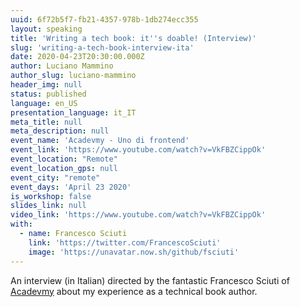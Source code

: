 ```yaml
---
uuid: 6f72b5f7-fb21-4357-978b-1db274ecc355
layout: speaking
title: 'Writing a tech book: it''s doable! (Interview)'
slug: 'writing-a-tech-book-interview-ita'
date: 2020-04-23T20:30:00.000Z
author: Luciano Mammino
author_slug: luciano-mammino
header_img: null
status: published
language: en_US
presentation_language: it_IT
meta_title: null
meta_description: null
event_name: 'Acadevmy - Uno di frontend'
event_link: 'https://www.youtube.com/watch?v=VkFBZCippOk'
event_location: "Remote"
event_location_gps: null
event_city: "remote"
event_days: 'April 23 2020'
is_workshop: false
slides_link: null
video_link: 'https://www.youtube.com/watch?v=VkFBZCippOk'
with:
  - name: Francesco Sciuti
    link: 'https://twitter.com/FrancescoSciuti'
    image: 'https://unavatar.now.sh/github/fsciuti'
---
```


An interview (in Italian) directed by the fantastic Francesco Sciuti of [Acadevmy](https://www.acadevmy.it/introduction-en/) about my experience as a technical book author.